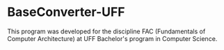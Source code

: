 # BaseConverter-UFF
This program was developed for the discipline FAC (Fundamentals of Computer Architecture) at UFF Bachelor's program in Computer Science.
